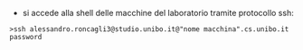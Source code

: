 - si accede alla shell delle macchine del laboratorio tramite protocollo ssh:
```shell
>ssh alessandro.roncagli3@studio.unibo.it@"nome macchina".cs.unibo.it
password
```
